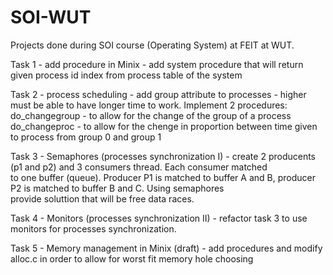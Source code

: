 # SOI-WUT  
Projects done during SOI course (Operating System) at FEIT at WUT.  
  
Task 1 - add procedure in Minix - add system procedure that will return given process id index from process  table of the system  
  
Task 2 - process scheduling - add group attribute to processes - higher must be able to have longer time to work. Implement 2 procedures:  
do_changegroup - to allow for the change of the group of a process  
do_changeproc - to allow for the chenge in proportion between time given to process from group 0 and group 1  
  
Task 3 - Semaphores (processes synchronization I) - create 2 producents (p1 and p2) and 3 consumers thread. Each consumer matched  
to one buffer (queue). Producer P1 is matched to buffer A and B, producer P2 is matched to buffer B and C. Using semaphores  
provide soluttion that will be free data races.  
  
Task 4 - Monitors (processes synchronization II) - refactor task 3 to use monitors for processes synchronization.  
  
Task 5 - Memory management in Minix (draft) - add procedures and modify alloc.c in order to allow for worst fit memory hole choosing
